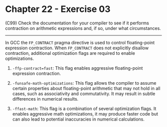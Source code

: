 # Chapter 22 - Exercise 03

(C99) Check the documentation for your compiler to see if it performs contraction on arithmetic expressions and, if so, under what circumstances.  

---

In GCC the `FP_CONTRACT` pragma directive is used to control floating-point expression contraction. When `FP_CONTRACT` does not explicitly disallow contraction, additional optimization flags are required to enable optimizations.   

1. `-ffp-contract=fast`: This flag enables aggressive floating-point expression contraction.   

2. `-funsafe-math-optimizations`: This flag allows the compiler to assume certain properties about floating-point arithmetic that may not hold in all cases, such as associativity and commutativity. It may result in subtle differences in numerical results.  

3. `-ffast-math`: This flag is a combination of several optimization flags. It enables aggressive math optimizations, it may produce faster code but can also lead to potential inaccuracies in numerical calculations.  
